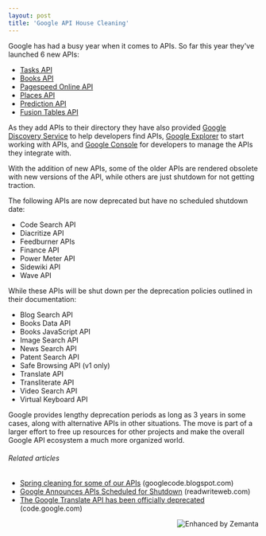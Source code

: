 ```yaml
---
layout: post
title: 'Google API House Cleaning'
---
```

Google has had a busy year when it comes to APIs.  So far this year they've launched 6 new APIs:

<ul class="mainlist">
	<li><a title="Google Tasks API" href="http://code.google.com/apis/tasks/index.html">Tasks API</a></li>
	<li><a title="Google Books API" href="http://code.google.com/apis/books/">Books API</a></li>
	<li><a title="Pagespeed Online API" href="https://code.google.com/apis/pagespeedonline/index.html">Pagespeed Online API</a></li>
	<li><a title="Google Places API" href="http://code.google.com/apis/maps/documentation/places/">Places API</a></li>
	<li><a title="Google Prediction API" href="http://code.google.com/apis/predict/">Prediction API</a></li>
	<li><a title="Google Fusion Tables API" href="http://code.google.com/apis/fusiontables/">Fusion Tables API</a></li>
</ul>
As they add APIs to their directory they have also provided <a title="Google Discovery Service" href="http://blog.apievangelist.com/2011/05/21/google-apis-discovery-service/">Google Discovery Service</a> to help developers find APIs, <a title="Google Explorer" href="http://blog.apievangelist.com/2011/05/21/google-apis-explorer/">Google Explorer</a> to start working with APIs, and <a title="Google Console" href="http://blog.apievangelist.com/2011/05/21/google-apis-console/">Google Console</a> for developers to manage the APIs they integrate with.<p></p>
With the addition of new APIs, some of the older APIs are rendered obsolete with new versions of the API, while others are just shutdown for not getting traction.<p></p>
The following APIs are now deprecated but have no scheduled shutdown date:
<ul class="mainlist">
	<li>Code Search API</li>
	<li>Diacritize API</li>
	<li>Feedburner APIs</li>
	<li>Finance API</li>
	<li>Power Meter API</li>
	<li>Sidewiki API</li>
	<li>Wave API</li>
</ul>
While these APIs will be shut down per the deprecation policies outlined in their documentation:
<ul class="mainlist">
	<li>Blog Search API</li>
	<li>Books Data API</li>
	<li>Books JavaScript API</li>
	<li>Image Search API</li>
	<li>News Search API</li>
	<li>Patent Search API</li>
	<li>Safe Browsing API (v1 only)</li>
	<li>Translate API</li>
	<li>Transliterate API</li>
	<li>Video Search API</li>
	<li>Virtual Keyboard API</li>
</ul>
Google provides lengthy deprecation periods as long as 3 years in some cases, along with alternative APIs in other situations.   The move is part of a larger effort to free up resources for other projects and make the overall Google API ecosystem a much more organized world.
<h6 class="zemanta-related-title" style="font-size: 1em;">Related articles</h6>
<ul class="zemanta-article-ul">
	<li class="zemanta-article-ul-li"><a href="http://googlecode.blogspot.com/2011/05/spring-cleaning-for-some-of-our-apis.html">Spring cleaning for some of our APIs</a> (googlecode.blogspot.com)</li>
	<li class="zemanta-article-ul-li"><a href="http://www.readwriteweb.com/archives/google_announces_apis_scheduled_for_shutdown.php">Google Announces APIs Scheduled for Shutdown</a> (readwriteweb.com)</li>
	<li class="zemanta-article-ul-li"><a href="http://code.google.com/intl/de-DE/apis/language/translate/overview.html">The Google Translate API has been officially deprecated</a> (code.google.com)</li>
</ul>
<div class="zemanta-pixie" style="margin-top: 10px; height: 15px;"><a class="zemanta-pixie-a" title="Enhanced by Zemanta" href="http://www.zemanta.com/"><img class="zemanta-pixie-img" style="border: none; float: right;" src="http://img.zemanta.com/zemified_e.png?x-id=4283fddd-44da-4224-afee-fc567b803ab1" alt="Enhanced by Zemanta" /></a></div>